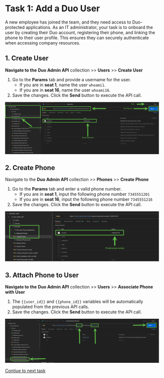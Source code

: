 # Task 1: Add a Duo User  

A new employee has joined the team, and they need access to Duo-protected applications. As an IT administrator, your task is to onboard the user by creating their Duo account, registering their phone, and linking the phone to their user profile. This ensures they can securely authenticate when accessing company resources.  


## **1. Create User**  
**Navigate to the** **Duo Admin API** collection >> **Users** >> **Create User**  

1. Go to the **Params** tab and provide a username for the user.  
   - If you are in **seat 1**, name the user `whoami1`.  
   - If you are in **seat 16**, name the user `whoami16`.  
2. Save the changes. Click the **Send** button to execute the API call.  

![Alt Text](imgages/create_user.png)

## **2. Create Phone**  
Navigate to the **Duo Admin API** collection >> **Phones** >> **Create Phone**  

1. Go to the **Params** tab and enter a valid phone number. 
   - If you are in **seat 1**, input the following phone number `7345551201`
   - If you are in **seat 16**, input the following phone number `7345551216`
2. Save the changes. Click the **Send** button to execute the API call.  

![Alt Text](imgages/create_phone.png)

## **3. Attach Phone to User**  
**Navigate to the** **Duo Admin API** collection >> **Users** >> **Associate Phone with User**  

1. The `{{user_id}}` and `{{phone_id}}` variables will be automatically populated from the previous API calls.  
2. Save the changes. Click the **Send** button to execute the API call.  

![Alt Text](imgages/attach_phone_to_user.png)

[Contiue to next task](02_Onboard_Duo_Customer.md)
